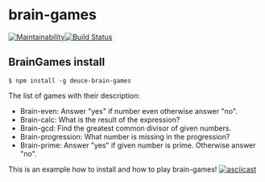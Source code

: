 # brain-games

[![Maintainability](https://api.codeclimate.com/v1/badges/d4b683a45f74dc407b49/maintainability)](https://codeclimate.com/github/PavelDeuce/frontend-project-lvl1/maintainability)[![Build Status](https://travis-ci.org/PavelDeuce/frontend-project-lvl1.svg?branch=master)](https://travis-ci.org/PavelDeuce/frontend-project-lvl1)

## BrainGames install

`$ npm install -g deuce-brain-games`

The list of games with their description:

* Brain-even: Answer "yes" if number even otherwise answer "no".
* Brain-calc: What is the result of the expression?
* Brain-gcd: Find the greatest common divisor of given numbers.
* Brain-progression: What number is missing in the progression?
* Brain-prime: Answer "yes" if given number is prime. Otherwise answer "no".

This is an example how to install and how to play brain-games!
[![asciicast](https://asciinema.org/a/G0jk4ogvWc76NS79p8PnsHro3.svg)](https://asciinema.org/a/G0jk4ogvWc76NS79p8PnsHro3)
